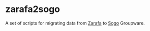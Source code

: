 # zarafa2sogo
A set of scripts for migrating data from [Zarafa](www.zarafa.com) to [Sogo](http://sogo.nu/) Groupware.
